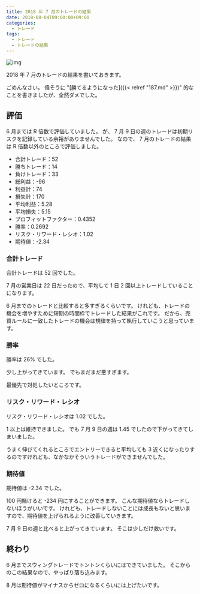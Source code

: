 ```yaml
---
title: 2018 年 7 月のトレードの結果
date: 2018-08-04T09:00:00+09:00
categories:
  - トレード
tags:
  - トレード
  - トレードの結果
---
```


![img](/img/192-01.png)

2018 年 7 月のトレードの結果を書いておきます。

<!--more-->

ごめんなさい。
偉そうに "[勝てるようになった]({{< relref "187.md" >}})" 的なことを書きましたが、全然ダメでした。

## 評価

6 月までは R 倍数で評価していました。
が、 7 月 9 日の週のトレードは初期リスクを記録している余裕がありませんでした。
なので、 7 月のトレードの結果は R 倍数以外のところで評価しました。

* 合計トレード：52
* 勝ちトレード：14
* 負けトレード：33
* 総利益：-96
* 利益計：74
* 損失計：170
* 平均利益：5.28
* 平均損失：5.15
* プロフィットファクター：0.4352
* 勝率：0.2692
* リスク・リワード・レシオ：1.02
* 期待値：-2.34

### 合計トレード

合計トレードは 52 回でした。

7 月の営業日は 22 日だったので、平均して 1 日 2 回以上トレードしていることになります。

6 月までのトレードと比較すると多すぎるくらいです。
けれども、トレードの機会を増やすために短期の時間枠でトレードした結果がこれです。
だから、売買ルールに一致したトレードの機会は規律を持って執行していこうと思っています。

### 勝率

勝率は 26% でした。

少し上がってきています。
でもまだまだ悪すぎます。

最優先で対処したいところです。

### リスク・リワード・レシオ

リスク・リワード・レシオは 1.02 でした。

1 以上は維持できました。
でも 7 月 9 日の週は 1.45 でしたので下がってきてしまいました。

うまく伸びてくれるところでエントリーできると平均しても 3 近くになったりするのですけれども、なかなかそういうトレードができませんでした。

### 期待値

期待値は -2.34 でした。

100 円賭けると -234 円にすることができます。
こんな期待値ならトレードしないほうがいいです。
けれども、トレードしないことには成長もないと思いますので、期待値を上げられるように改善していきます。

7 月 9 日の週と比べると上がってきています。
そこは少しだけ救いです。

## 終わり

6 月までスウィングトレードでトントンくらいにはできていました。
そこからのこの結果なので、やっぱり落ち込みます。

8 月は期待値がマイナスからゼロになるくらいには上げたいです。
